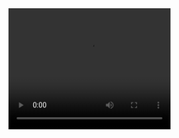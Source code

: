 <video width="320" height="240" controls>
  <source src="https://drive.google.com/file/d/1m57J7l_8QJb31UrRDUtKBQOwdrCRqrUC/view?usp=sharing" type="video/mp4">
</video>

